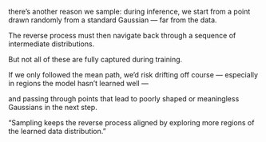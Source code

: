 there’s another reason we sample: during inference, we start from a point drawn randomly from a standard Gaussian — far from the data.

The reverse process must then navigate back through a sequence of intermediate distributions.

But not all of these are fully captured during training.

If we only followed the mean path, we’d risk drifting off course — especially in regions the model hasn’t learned well —

and passing through points that lead to poorly shaped or meaningless Gaussians in the next step. 

“Sampling keeps the reverse process aligned by exploring more regions of the learned data distribution.”
